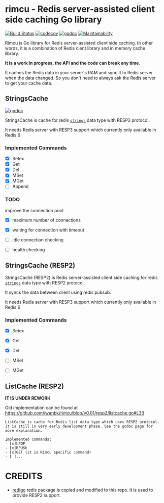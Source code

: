# rimcu - Redis server-assisted client side caching Go library

[![Build Status](https://travis-ci.org/iwanbk/rimcu.svg?branch=master)](https://travis-ci.org/iwanbk/rimcu)
[![codecov](https://codecov.io/gh/iwanbk/rimcu/branch/master/graph/badge.svg)](https://codecov.io/gh/iwanbk/rimcu)
[![godoc](https://godoc.org/github.com/iwanbk/rimcu?status.svg)](http://godoc.org/github.com/iwanbk/rimcu)
[![Maintainability](https://api.codeclimate.com/v1/badges/edbfa2013d2a8d2b74ce/maintainability)](https://codeclimate.com/github/iwanbk/rimcu/maintainability)

Rimcu is Go library for Redis server-assisted client side caching.
In other words, it is a combination of Redis cient library and in memory cache library.

**It is a work in progress, the API and the code can break any time**.

It caches the Redis data in your server's RAM and sync it to Redis server when the data changed.
So you don't need to always ask the Redis server to get your cache data. 


## StringsCache

[![godoc](https://godoc.org/github.com/iwanbk/rimcu?status.svg)](http://godoc.org/github.com/iwanbk/rimcu#StringsCache)

StringsCache is cache for redis [`strings`](https://redis.io/topics/data-types#strings) data type with RESP3 protocol.

It needs Redis server with RESP3 support which currently only available in Redis 6

### Implemented Commands

- [x] Setex
- [x] Get
- [x] Del
- [x] MSet
- [x] MGet
- [ ] Append

### TODO

improve the connection pool:
- [x] maximum number of connections
- [x] waiting for connection with timeout
- [ ] idle connection checking
- [ ] health checking 


## StringsCache (RESP2)

StringsCache (RESP2) is Redis server-assisted client side caching for redis [`strings`](https://redis.io/topics/data-types#strings) data type with RESP2 protocol.

It syncs the data between client using redis pubsub.

It needs Redis server with RESP3 support which currently only available in Redis 6

### Implemented Commands

- [x] Setex
- [x] Get
- [x] Del
- [ ] MSet
- [ ] MGet


## ListCache (RESP2)

**IT IS UNDER REWORK**

Old implementation can be found at https://github.com/iwanbk/rimcu/blob/v0.01/resp2/listcache.go#L33

```
ListCache is cache for Redis list data type which uses RESP2 protocol. It is still in very early development phase. See the godoc page for more explanation.
 
Implemented commands:
- [x]LPOP
- [x]RPUSH
- [x]GET (it is Rimcu specific command)
- [ ]...
```

# CREDITS

- [redigo](https://github.com/gomodule/redigo) redis package is copied and modified to this repo. It is used to provide RESP2 support.